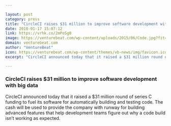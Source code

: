 ```yaml
---

layout: post
category: press
title: "CircleCI raises $31 million to improve software development with big data"
date: 2018-01-17 15:07:12
link: https://vrhk.co/2mPoSg0
image: https://venturebeat.com/wp-content/uploads/2015/06/Code.jpg?fit=780%2C520&strip=all
domain: venturebeat.com
author: "VentureBeat"
icon: https://venturebeat.com/wp-content/themes/vb-news/img/favicon.ico
excerpt: "CircleCI announced today that it raised a $31 million round of series C funding to fuel its software for automatically building and testing code. The cash will be used to provide the company with runway for building advanced features that help development teams figure out why a code build isn’t working as expected."

---
```


### CircleCI raises $31 million to improve software development with big data

CircleCI announced today that it raised a $31 million round of series C funding to fuel its software for automatically building and testing code. The cash will be used to provide the company with runway for building advanced features that help development teams figure out why a code build isn’t working as expected.